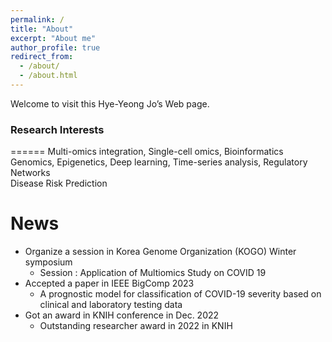 ```yaml
---
permalink: /
title: "About"
excerpt: "About me"
author_profile: true
redirect_from: 
  - /about/
  - /about.html
---
```


Welcome to visit this Hye-Yeong Jo’s Web page.


### Research Interests
======
Multi-omics integration, Single-cell omics, Bioinformatics <br /> 
Genomics, Epigenetics, Deep learning, Time-series analysis, Regulatory Networks <br /> 
Disease Risk Prediction



News
======
* Organize a session in Korea Genome Organization (KOGO) Winter symposium
  * Session : Application of Multiomics Study on COVID 19
* Accepted a paper in IEEE BigComp 2023
  * A prognostic model for classification of COVID-19 severity based on clinical and laboratory testing data 
* Got an award in KNIH conference in Dec. 2022
  * Outstanding researcher award in 2022 in KNIH
